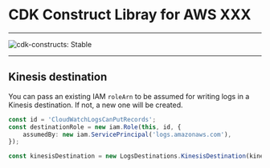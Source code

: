 # CDK Construct Libray for AWS XXX
<!--BEGIN STABILITY BANNER-->

---

![cdk-constructs: Stable](https://img.shields.io/badge/cdk--constructs-stable-success.svg?style=for-the-badge)

---

<!--END STABILITY BANNER-->

## Kinesis destination

You can pass an existing IAM ``roleArn`` to be assumed for writing logs in a Kinesis destination. If not, a new one will be created.

```ts
const id = 'CloudWatchLogsCanPutRecords';
const destinationRole = new iam.Role(this, id, {
    assumedBy: new iam.ServicePrincipal('logs.amazonaws.com'),
});

const kinesisDestination = new LogsDestinations.KinesisDestination(kinesisStream, { role: destinationRole } );
```
